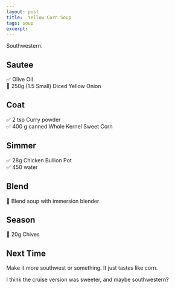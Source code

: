 ```yaml
---
layout: post
title:  Yellow Corn Soup
tags: soup
excerpt:
---
```

Southwestern.

## Sautee
✅ Olive Oil  
🔪 250g (1.5 Small) Diced Yellow Onion 

## Coat
✅ 2 tsp Curry powder  
✅ 400 g canned Whole Kernel Sweet Corn

## Simmer
✅ 28g Chicken Bullion Pot  
✅ 450 water

## Blend
🥣 Blend soup with immersion blender

## Season
🔪 20g Chives  

## Next Time
Make it more southwest or something. It just tastes like corn.

I think the cruise version was sweeter, and maybe southwestern?